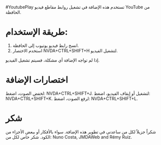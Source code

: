 #YoutubePlay
تستخدم هذه الإضافة في تشغيل روابط مقاطع فيديو YouTube من الحافظة.

# طريقة الإستخدام:
1. انسخ رابط فيديو يوتيوب إلى الحافظة.
2. استخدم الاختصار NVDA+CTRL+SHIFT+H لتشغيل الفيديو.

إذا لم تواجه الإضافة أي مشكلة، فسيتم تشغيل الفيديو.

# اختصارات الإضافة
لخفض الصوت، اضغط: NVDA+CTRL+SHIFT+J.
لتشغيل أو إيقاف الفيديو، اضغط: NVDA+CTRL+SHIFT+K.
لرفع الصوت، اضغط: NVDA+CTRL+SHIFT+L.

# شكر
شكراً جزيلاً لكل من ساعدني في تطوير هذه الإضافة. سواء  بالأفكار أو ببعض الأجزاء من الكود.
شكر خاص لكل من: Nuno Costa, JMDAWeb and Rémy Ruiz.
